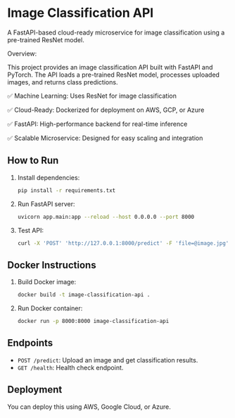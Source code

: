 # Image Classification API

A FastAPI-based cloud-ready microservice for image classification using a pre-trained ResNet model.

Overview:

This project provides an image classification API built with FastAPI and PyTorch. The API loads a pre-trained ResNet model, processes uploaded images, and returns class predictions.

✅ Machine Learning: Uses ResNet for image classification

✅ Cloud-Ready: Dockerized for deployment on AWS, GCP, or Azure

✅ FastAPI: High-performance backend for real-time inference

✅ Scalable Microservice: Designed for easy scaling and integration

## How to Run

1. Install dependencies:
   ```sh
   pip install -r requirements.txt
   ```

2. Run FastAPI server:
   ```sh
   uvicorn app.main:app --reload --host 0.0.0.0 --port 8000
   ```

3. Test API:
   ```sh
   curl -X 'POST' 'http://127.0.0.1:8000/predict' -F 'file=@image.jpg'
   ```

## Docker Instructions

1. Build Docker image:
   ```sh
   docker build -t image-classification-api .
   ```

2. Run Docker container:
   ```sh
   docker run -p 8000:8000 image-classification-api
   ```

## Endpoints

- `POST /predict`: Upload an image and get classification results.
- `GET /health`: Health check endpoint.

## Deployment

You can deploy this using AWS, Google Cloud, or Azure.
        
